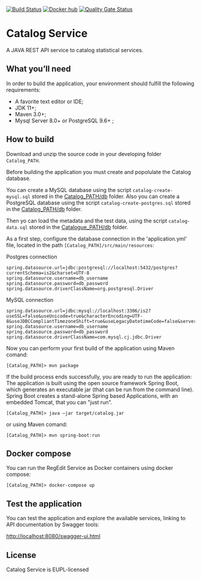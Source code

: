 [![Build Status](https://travis-ci.org/istat-methodology/catalogue-backend.svg?branch=main)](https://travis-ci.org/istat-methodology/catalogue-backend) 
[![Docker hub](https://img.shields.io/docker/cloud/automated/mecdcme/catalogue.svg?label=catalogue%20docker)](https://hub.docker.com/r/mecdcme/catalogue)
[![Quality Gate Status](https://sonarcloud.io/api/project_badges/measure?project=istat-methodology_catalogue-backend&metric=alert_status)](https://sonarcloud.io/dashboard?id=istat-methodology_catalogue-backend)
# Catalog Service

A JAVA REST API service to catalog statistical services.



## What you’ll need
In order to build the application, your environment should fulfill the following requirements:

* A favorite text editor or IDE;
* JDK 11+; 
* Maven 3.0+;
* Mysql Server 8.0+ or PostgreSQL 9.6+ ;  


## How to build
Download and unzip the source code in your developing folder `Catalog_PATH`.

Before building the application you must create and popolulate the Catalog database.

You can create a MySQL database using the script `catalog-create-mysql.sql` stored in the [Catalog_PATH/db](db/catalog-create-mysql.sql) folder.
Also you can create a PostgreSQL database using the script `catalog-create-postgres.sql` stored in the [Catalog_PATH/db](db/catalog-create-postgres.sql) folder.

Then yo can load the metadata and the test data, using the script `catalog-data.sql` stored in the [Catalogue_PATH/db](db/catalog-data.sql) folder.

As a first step, configure the database connection in the 'application.yml' file, located in the path `[Catalog_PATH]/src/main/resources`:

Postgres connection
```
spring.datasource.url=jdbc:postgresql://localhost:5432/postgres?currentSchema=is2&charset=UTF-8
spring.datasource.username=db_username
spring.datasource.password=db_password
spring.datasource.driverClassName=org.postgresql.Driver
```
MySQL connection
```
spring.datasource.url=jdbc:mysql://localhost:3306/is2?useSSL=false&useUnicode=true&characterEncoding=UTF-8&useJDBCCompliantTimezoneShift=true&useLegacyDatetimeCode=false&serverTimezone=UTC
spring.datasource.username=db_username
spring.datasource.password=db_password
spring.datasource.driverClassName=com.mysql.cj.jdbc.Driver
```

Now you can perform your first build of the application using Maven comand:
```
[Catalog_PATH]> mvn package
```
If the build process ends successfully, you are ready to run the application:
The application is built using the open source framework Spring Boot, which generates an 
executable jar (that can be run from the command line). Spring Boot creates a stand-alone Spring 
based Applications, with an embedded Tomcat, that you can "just run".
```
[Catalog_PATH]> java –jar target/catalog.jar
```
or using Maven comand:
```
[Catalog_PATH]> mvn spring-boot:run 
```
## Docker compose
You can run the RegEdit Service as Docker containers using docker compose: 
```
[Catalog_PATH]> docker-compose up
```

## Test the application 
You can test the application and explore the available services, linking to API documentation  by Swagger tools:

[http://localhost:8080/swagger-ui.html](http://localhost:8080/swagger-ui.html) 


## License
Catalog Service is EUPL-licensed


